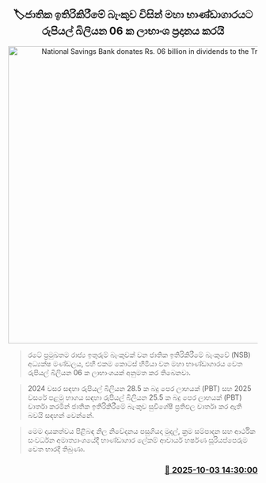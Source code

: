<p align='center'><b><h2 align='center' title='National Savings Bank donates Rs. 06 billion in dividends to the Treasury'>🏷ජාතික ඉතිරිකිරීමේ බැංකුව විසින් මහා භාණ්ඩාගාරයට රුපියල් බිලියන 06 ක ලාභාංශ ප්‍රදානය කරයි</h2></b></p>
<p align='center'><img src='https://helakuru.sgp1.cdn.digitaloceanspaces.com/esana/images/lib/nsb-harshana-jk.jpg' width='600' alt='National Savings Bank donates Rs. 06 billion in dividends to the Treasury'></p>

> රටේ ප්‍රමුඛතම රාජ්‍ය ඉතුරුම් බැංකුවක් වන ජාතික ඉතිරිකිරීමේ බැංකුවේ (NSB) අධ්‍යක්ෂ මණ්ඩලය, එහි එකම කොටස් හිමියා වන මහා භාණ්ඩාගාරය වෙත රුපියල් බිලියන 06 ක ලාභාංශයක් අනුමත කර තිබෙනවා.

> 2024 වසර සඳහා රුපියල් බිලියන 28.5 ක බදු පෙර ලාභයක් (PBT) සහ 2025 වසරේ පළමු භාගය සඳහා රුපියල් බිලියන 25.5 ක බදු පෙර ලාභයක් (PBT) වාර්තා කරමින් ජාතික ඉතිරිකිරීමේ බැංකුව සුවිශේෂී ප්‍රතිඵල වාර්තා කර ඇති බවයි සඳහන් වෙන්නේ.

> මෙම දායකත්වය පිළිබඳ නිල නිවේදනය පසුගියදා මුදල්, ක්‍රම සම්පාදන සහ ආර්ථික සංවර්ධන අමාත්‍යාංශයේදී භාණ්ඩාගාර ලේකම් ආචාර්ය හර්ෂණ සූරියප්පෙරුම වෙත භාරදී තිබුණා.



<h3 align='right'><a href='https://www.helakuru.lk/esana/p/114207/'>📅 2025-10-03 14:30:00</a></h3>
